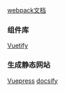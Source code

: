 [webpack文档](http://webpack.css88.com/)

### 组件库
[Vuetify](https://vuetifyjs.com/zh-Hans/)


### 生成静态网站
[Vuepress](https://vuepress.vuejs.org/zh/)
[docsify](https://docsify.js.org/#/zh-cn/)